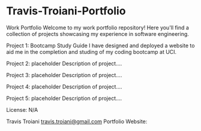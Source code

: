 # Travis-Troiani-Portfolio

Work Portfolio
Welcome to my work portfolio repository! Here you'll find a collection of projects showcasing my experience in software engineering. 


Project 1: Bootcamp Study Guide
I have designed and deployed a website to aid me in the completion and studing of my coding bootcamp at UCI.


Project 2: placeholder
Description of project....


Project 3: placeholder
Description of project....


Project 4: placeholder
Description of project....

Project 5: placeholder
Description of project....

License:
N/A

Travis Troiani
travis.troiani@gmail.com
Portfolio Website: 

